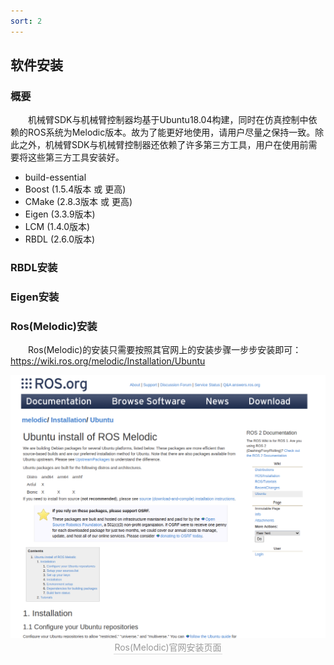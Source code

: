 ```yaml
---
sort: 2
---
```

## 软件安装

### 概要
&emsp;&emsp;机械臂SDK与机械臂控制器均基于Ubuntu18.04构建，同时在仿真控制中依赖的ROS系统为Melodic版本。故为了能更好地使用，请用户尽量之保持一致。除此之外，机械臂SDK与机械臂控制器还依赖了许多第三方工具，用户在使用前需要将这些第三方工具安装好。
+ build-essential
+ Boost (1.5.4版本 或 更高)
+ CMake (2.8.3版本 或 更高) 
+ Eigen (3.3.9版本) 
+ LCM (1.4.0版本) 
+ RBDL (2.6.0版本) 

### RBDL安装

### Eigen安装

### Ros(Melodic)安装
&emsp;&emsp;Ros(Melodic)的安装只需要按照其官网上的安装步骤一步步安装即可：https://wiki.ros.org/melodic/Installation/Ubuntu
<center>
<img src="../img/melodic_install.png" style="zoom:100%" alt=" 图片不见了。。。 "/>
<br>
<div style="color:orange; border-bottom: 0.1px solid #d9d9d9;
display: inline-block;
color: #999;
padding: 1px;">Ros(Melodic)官网安装页面</div>
</center>
<br>

